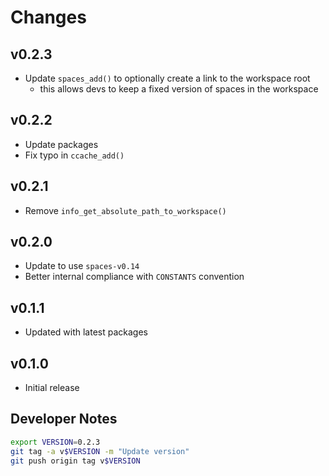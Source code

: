# Changes

## v0.2.3

- Update `spaces_add()` to optionally create a link to the workspace root
  - this allows devs to keep a fixed version of spaces in the workspace

## v0.2.2

- Update packages
- Fix typo in `ccache_add()`

## v0.2.1

- Remove `info_get_absolute_path_to_workspace()`

## v0.2.0

- Update to use `spaces-v0.14`
- Better internal compliance with `CONSTANTS` convention

## v0.1.1

- Updated with latest packages

## v0.1.0

- Initial release

## Developer Notes

```sh
export VERSION=0.2.3
git tag -a v$VERSION -m "Update version"
git push origin tag v$VERSION
```